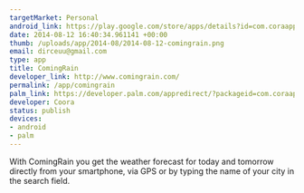 ```yaml
--- 
targetMarket: Personal
android_link: https://play.google.com/store/apps/details?id=com.coraapps.ComingRain
date: 2014-08-12 16:40:34.961141 +00:00
thumb: /uploads/app/2014-08/2014-08-12-comingrain.png
email: dirceuu@gmail.com
type: app
title: ComingRain
developer_link: http://www.comingrain.com/
permalink: /app/comingrain
palm_link: https://developer.palm.com/appredirect/?packageid=com.coraapps.comingrain
developer: Coora
status: publish
devices: 
- android
- palm
---
```


With ComingRain you get the weather forecast for today and tomorrow directly from your smartphone, via GPS or by typing the name of your city in the search field.
